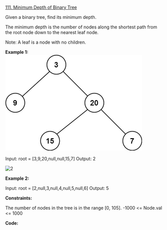 [111. Minimum Depth of Binary Tree](https://leetcode.com/problems/minimum-depth-of-binary-tree/description/)

Given a binary tree, find its minimum depth.

The minimum depth is the number of nodes along the shortest path from the root node down to the nearest leaf node.

Note: A leaf is a node with no children.

**Example 1:**
![alt text](image.png)

Input: root = [3,9,20,null,null,15,7]
Output: 2

![2](image-1.png)

**Example 2:**

Input: root = [2,null,3,null,4,null,5,null,6]
Output: 5

**Constraints:**

The number of nodes in the tree is in the range [0, 105].
-1000 <= Node.val <= 1000

**Code:**
